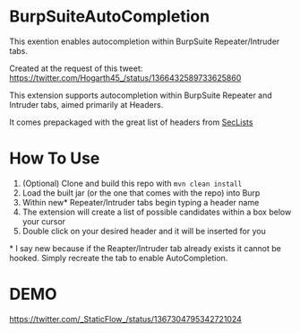# BurpSuiteAutoCompletion
This exention enables autocompletion within BurpSuite Repeater/Intruder tabs.


Created at the request of this tweet: https://twitter.com/Hogarth45_/status/1366432589733625860

This extension supports autocompletion within BurpSuite Repeater and Intruder tabs, aimed primarily at Headers.

It comes prepackaged with the great list of headers from [SecLists](https://raw.githubusercontent.com/danielmiessler/SecLists/master/Miscellaneous/web/http-request-headers/http-request-headers-fields-large.txt)

# How To Use
1. (Optional) Clone and build this repo with `mvn clean install`
2. Load the built jar (or the one that comes with the repo) into Burp
3. Within new* Repeater/Intruder tabs begin typing a header name
4. The extension will create a list of possible candidates within a box below your cursor
5. Double click on your desired header and it will be inserted for you

\* I say new because if the Reapter/Intruder tab already exists it cannot be hooked. Simply recreate the tab to enable AutoCompletion.


# DEMO
https://twitter.com/_StaticFlow_/status/1367304795342721024
